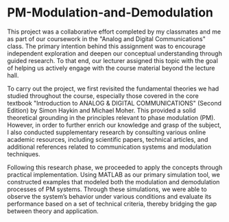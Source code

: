 # PM-Modulation-and-Demodulation
This project was a collaborative effort completed by my classmates and me as part of our coursework in the "Analog and Digital Communications" class. The primary intention behind this assignment was to encourage independent exploration and deepen our conceptual understanding through guided research. To that end, our lecturer assigned this topic with the goal of helping us actively engage with the course material beyond the lecture hall.

To carry out the project, we first revisited the fundamental theories we had studied throughout the course, especially those covered in the core textbook "Introduction to ANALOG & DIGITAL COMMUNICATIONS" (Second Edition) by Simon Haykin and Michael Moher. This provided a solid theoretical grounding in the principles relevant to phase modulation (PM). However, in order to further enrich our knowledge and grasp of the subject, I also conducted supplementary research by consulting various online academic resources, including scientific papers, technical articles, and additional references related to communication systems and modulation techniques.

Following this research phase, we proceeded to apply the concepts through practical implementation. Using MATLAB as our primary simulation tool, we constructed examples that modeled both the modulation and demodulation processes of PM systems. Through these simulations, we were able to observe the system’s behavior under various conditions and evaluate its performance based on a set of technical criteria, thereby bridging the gap between theory and application.
